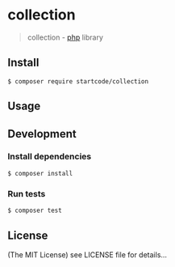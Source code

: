 collection
======

> collection - [php](http://php.net) library

## Install

    $ composer require startcode/collection

## Usage

## Development

### Install dependencies

    $ composer install

### Run tests

    $ composer test

## License


(The MIT License)
see LICENSE file for details...

